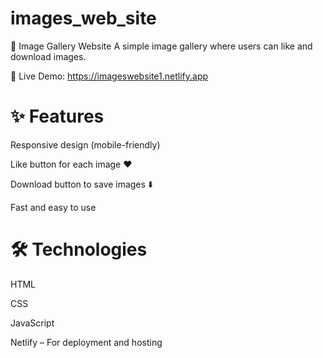 # images_web_site

📸 Image Gallery Website
A simple image gallery where users can like and download images.

🔗 Live Demo: https://imageswebsite1.netlify.app

# ✨ Features
Responsive design (mobile-friendly)

Like button for each image ❤️

Download button to save images ⬇️

Fast and easy to use

# 🛠️ Technologies

 HTML

CSS

JavaScript

Netlify – For deployment and hosting
